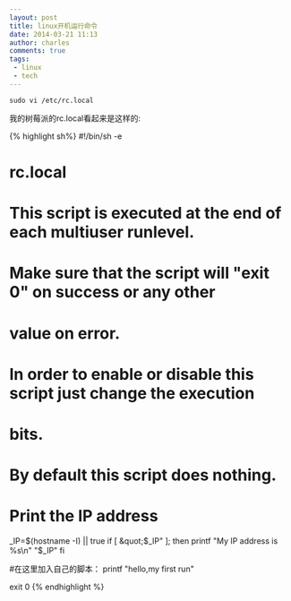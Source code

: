 ```yaml
---
layout: post
title: linux开机运行命令
date: 2014-03-21 11:13
author: charles
comments: true
tags:
 - linux
 - tech
---
```


`sudo vi /etc/rc.local`


我的树莓派的rc.local看起来是这样的:  


{% highlight sh%}
#!/bin/sh -e
#
# rc.local
#
# This script is executed at the end of each multiuser runlevel.
# Make sure that the script will &quot;exit 0&quot; on success or any other
# value on error.
#
# In order to enable or disable this script just change the execution
# bits.
#
# By default this script does nothing.
# Print the IP address
_IP=$(hostname -I) || true
if [ &quot;$_IP&quot; ]; then
  printf &quot;My IP address is %s\n&quot; &quot;$_IP&quot;
fi

#在这里加入自己的脚本：
printf &quot;hello,my first run&quot;

exit 0
{% endhighlight %}



